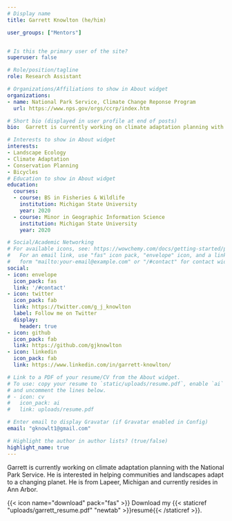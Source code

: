 ```yaml
---
# Display name
title: Garrett Knowlton (he/him)

user_groups: ["Mentors"]


# Is this the primary user of the site?
superuser: false

# Role/position/tagline
role: Research Assistant

# Organizations/Affiliations to show in About widget
organizations:
- name: National Park Service, Climate Change Reponse Program
  url: https://www.nps.gov/orgs/ccrp/index.htm

# Short bio (displayed in user profile at end of posts)
bio:  Garrett is currently working on climate adaptation planning with the National Park Service. He is interested in helping communities and landscapes adapt to a changing planet. 

# Interests to show in About widget
interests:
- Landscape Ecology
- Climate Adaptation
- Conservation Planning
- Bicycles
# Education to show in About widget
education:
  courses:
  - course: BS in Fisheries & Wildlife
    institution: Michigan State University
    year: 2020
  - course: Minor in Geographic Information Science
    institution: Michigan State University
    year: 2020

# Social/Academic Networking
# For available icons, see: https://wowchemy.com/docs/getting-started/page-builder/#icons
#   For an email link, use "fas" icon pack, "envelope" icon, and a link in the
#   form "mailto:your-email@example.com" or "/#contact" for contact widget.
social:
- icon: envelope
  icon_pack: fas
  link: '/#contact'
- icon: twitter
  icon_pack: fab
  link: https://twitter.com/g_j_knowlton
  label: Follow me on Twitter
  display:
    header: true
- icon: github
  icon_pack: fab
  link: https://github.com/gjknowlton
- icon: linkedin
  icon_pack: fab
  link: https://www.linkedin.com/in/garrett-knowlton/

# Link to a PDF of your resume/CV from the About widget.
# To use: copy your resume to `static/uploads/resume.pdf`, enable `ai` icons in `params.toml`,
# and uncomment the lines below.
# - icon: cv
#   icon_pack: ai
#   link: uploads/resume.pdf

# Enter email to display Gravatar (if Gravatar enabled in Config)
email: "gknowlt1@gmail.com"

# Highlight the author in author lists? (true/false)
highlight_name: true
---
```


Garrett is currently working on climate adaptation planning with the National Park Service. He is interested in helping communities and landscapes adapt to a changing planet. He is from Lapeer, Michigan and currently resides in Ann Arbor. 



{{< icon name="download" pack="fas" >}} Download my {{< staticref "uploads/garrett_resume.pdf" "newtab" >}}resumé{{< /staticref >}}.






